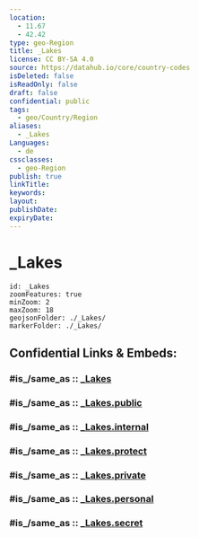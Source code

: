 ```yaml
---
location:
  - 11.67
  - 42.42
type: geo-Region
title: _Lakes
license: CC BY-SA 4.0
source: https://datahub.io/core/country-codes
isDeleted: false
isReadOnly: false
draft: false
confidential: public
tags:
  - geo/Country/Region
aliases:
  - _Lakes
Languages:
  - de
cssclasses:
  - geo-Region
publish: true
linkTitle:
keywords:
layout:
publishDate:
expiryDate:
---
```


# _Lakes

```leaflet
id: _Lakes
zoomFeatures: true 
minZoom: 2 
maxZoom: 18
geojsonFolder: ./_Lakes/
markerFolder: ./_Lakes/
```


## Confidential Links & Embeds: 

### #is_/same_as :: [_Lakes](/_Standards/Earth/Continent/Africa/Africa~East/Djibouti/Districts~Djibouti/Tadjourah/_Lakes.md) 

### #is_/same_as :: [_Lakes.public](/_public/Earth/Continent/Africa/Africa~East/Djibouti/Districts~Djibouti/Tadjourah/_Lakes.public.md) 

### #is_/same_as :: [_Lakes.internal](/_internal/Earth/Continent/Africa/Africa~East/Djibouti/Districts~Djibouti/Tadjourah/_Lakes.internal.md) 

### #is_/same_as :: [_Lakes.protect](/_protect/Earth/Continent/Africa/Africa~East/Djibouti/Districts~Djibouti/Tadjourah/_Lakes.protect.md) 

### #is_/same_as :: [_Lakes.private](/_private/Earth/Continent/Africa/Africa~East/Djibouti/Districts~Djibouti/Tadjourah/_Lakes.private.md) 

### #is_/same_as :: [_Lakes.personal](/_personal/Earth/Continent/Africa/Africa~East/Djibouti/Districts~Djibouti/Tadjourah/_Lakes.personal.md) 

### #is_/same_as :: [_Lakes.secret](/_secret/Earth/Continent/Africa/Africa~East/Djibouti/Districts~Djibouti/Tadjourah/_Lakes.secret.md)

